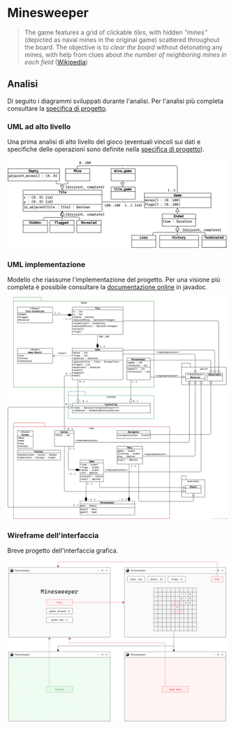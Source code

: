 # Minesweeper

> The game features a grid of clickable *tiles*, with hidden _"mines"_ (depicted as naval mines in the original game) scattered throughout the board. The objective is to _clear the board_ without detonating any mines, with help from clues about *the number of neighboring mines in each field*
> ([Wikipedia](https://en.wikipedia.org/wiki/Minesweeper_(video_game)))

## Analisi

Di seguito i diagrammi sviluppati durante l'analisi. Per l'analisi più completa consultare la [specifica di progetto](https://github.com/CuriousCI/minesweeper/blob/main/docs/main.pdf).

### UML ad alto livello

Una prima analisi di alto livello del gioco (eventuali vincoli sui dati e specifiche delle operazioni sono definite nella [specifica di progetto](https://github.com/CuriousCI/minesweeper/blob/main/docs/main.pdf)).

![Abstract UML](./docs/Minesweeper.png)

### UML implementazione 

Modello che riassume l'implementazione del progetto. Per una visione più completa è possibile consultare la [documentazione online](https://curiousci.github.io/minesweeper/) in javadoc.

![UML](./docs/UML.png)

### Wireframe dell'interfaccia

Breve progetto dell'interfaccia grafica.

![Wireframe](./docs/wireframe.png)

